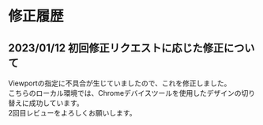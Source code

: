 # 修正履歴
## 2023/01/12 初回修正リクエストに応じた修正について
Viewportの指定に不具合が生じていましたので、これを修正しました。  
こちらのローカル環境では、Chromeデバイスツールを使用したデザインの切り替えに成功しています。  
2回目レビューをよろしくお願いします。